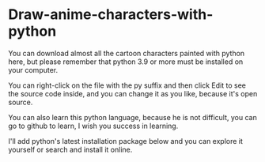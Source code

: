 # Draw-anime-characters-with-python
You can download almost all the cartoon characters painted with python here, 
but please remember that python 3.9 or more must be installed on your computer.

You can right-click on the file with the py suffix and then click Edit to see the source code inside, 
and you can change it as you like,
because it's open source.

You can also learn this python language, 
because he is not difficult, 
you can go to github to learn,
I wish you success in learning.

I'll add python's latest installation package below and you can explore it yourself or search and install it online.
